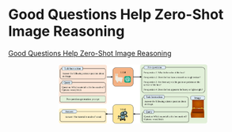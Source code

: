 # Good Questions Help Zero-Shot Image Reasoning

[Good Questions Help Zero-Shot Image Reasoning](https://arxiv.org/abs/2312.5271167)

<p align="center" width="100%">
<a ><img src="images/pipeline.svg" alt="overview" style="width: 40%; min-width: 300px; display: block; margin: auto;"></a>
</p>
